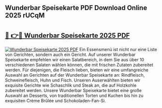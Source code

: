 ## Wunderbar Speisekarte PDF Download Online 2025 rUCqM

# <h2><a href="http://gcc384b.nevu.top/?p=Wunderbar+Speisekarte">🔗 👉🔴 Wunderbar Speisekarte 2025 PDF</a></h2>

[![Wunderbar Speisekarte 2025 PDF](https://i.imgur.com/dBaPXMq.png)](http://gcc384b.nevu.top/?p=Wunderbar+Speisekarte)
Ein Essensmenü ist nicht nur eine Liste von Gerichten, sondern auch ein Gericht. Auf unserer Wunderbar Speisekarte empfehlen wir einen Salatbereich, in dem Sie aus über 10 verschiedenen Salaten wählen können, die mit frischen Zutaten zubereitet werden. Für diejenigen, die Fleisch lieben, bieten wir eine umfangreiche Auswahl an Gerichten auf der Wunderbar Speisekarte an: Rindfleisch, Schweinefleisch, Huhn und Fisch. Unseren Auserwählten bieten wir exquisite Gerichte wie Schaschlik und Steak an, die auf Holzkohle zubereitet werden. Unsere Wunderbar Speisekarte bietet eine große Auswahl an Desserts, von traditionellen Torten und Kuchen bis hin zu exquisiten Crème Brûlée und Schokoladen-Fan-Si.

